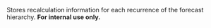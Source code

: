 Stores recalculation information for each recurrence of the forecast hierarchy. **For internal use only.**